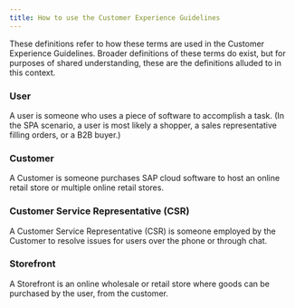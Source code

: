 ```yaml
---
title: How to use the Customer Experience Guidelines
---
```


These definitions refer to how these terms are used in the Customer Experience Guidelines. Broader definitions of these terms do exist, but for purposes of shared understanding, these are the definitions alluded to in this context.

### User
A user is someone who uses a piece of software to accomplish a task.
(In the SPA scenario, a user is most likely a shopper, a sales representative filling orders, or a B2B buyer.)

### Customer
A Customer is someone purchases SAP cloud software to host an online retail store or multiple online retail stores.

### Customer Service Representative (CSR)
A Customer Service Representative (CSR) is someone employed by the Customer to resolve issues for users over the phone or through chat.

### Storefront
A Storefront is an online wholesale or retail store where goods can be purchased by the user, from the customer.

